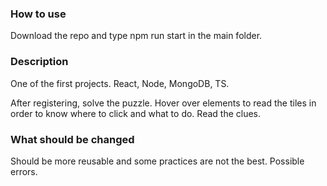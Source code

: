 ### How to use
Download the repo and type npm run start in the main folder.

### Description
One of the first projects. React, Node, MongoDB, TS.

After registering, solve the puzzle.
Hover over elements to read the tiles in order to know where to click and what to do.
Read the clues.

### What should be changed
Should be more reusable and some practices are not the best.
Possible errors.
